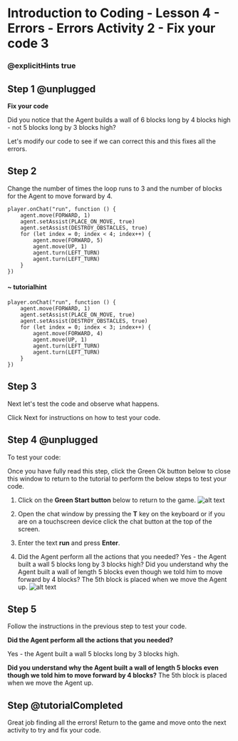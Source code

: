 # Introduction to Coding - Lesson 4 - Errors - Errors Activity 2 - Fix your code 3
### @explicitHints true

## Step 1 @unplugged
**Fix your code**

Did you notice that the Agent builds a wall of 6 blocks long by 4 blocks high - not 5 blocks long by 3 blocks high?

Let's modify our code to see if we can correct this and this fixes all the errors.

## Step 2 
Change the number of times the loop runs to 3 and the number of blocks for the Agent to move forward by 4.
```template
player.onChat("run", function () {
    agent.move(FORWARD, 1)
    agent.setAssist(PLACE_ON_MOVE, true)
	agent.setAssist(DESTROY_OBSTACLES, true)
    for (let index = 0; index < 4; index++) {
		agent.move(FORWARD, 5)
		agent.move(UP, 1)
    	agent.turn(LEFT_TURN)
		agent.turn(LEFT_TURN)
    }
})
```
#### ~ tutorialhint
```blocks
player.onChat("run", function () {
    agent.move(FORWARD, 1)
    agent.setAssist(PLACE_ON_MOVE, true)
	agent.setAssist(DESTROY_OBSTACLES, true)
    for (let index = 0; index < 3; index++) {
		agent.move(FORWARD, 4)
		agent.move(UP, 1)
    	agent.turn(LEFT_TURN)
		agent.turn(LEFT_TURN)
    }
})
```
## Step 3
Next let's test the code and observe what happens.

Click Next for instructions on how to test your code.

## Step 4 @unplugged
To test your code:

Once you have fully read this step, click the Green Ok button below to close this window to return to the tutorial to perform the below steps to test your code.

1. Click on the **Green Start button** below to return to the game.
![alt text](https://introductionv3.codingcredentials.com/Lesson3/3.1.1/images/4.jpg?raw=true "Start")


2. Open the chat window by pressing the **T** key on the keyboard or if you are on a touchscreen device click the chat button at the top of the screen.


3. Enter the text **run** and press **Enter**.


4. Did the Agent perform all the actions that you needed?
Yes - the Agent built a wall 5 blocks long by 3 blocks high?
Did you understand why the Agent built a wall of length 5 blocks even though we told him to move forward by 4 blocks? The 5th block is placed when we move the Agent up.
![alt text](https://introductionv3.codingcredentials.com/Lesson6/6.2.4/images/1.jpg?raw=true "Run")

## Step 5
Follow the instructions in the previous step to test your code.

**Did the Agent perform all the actions that you needed?**


Yes - the Agent built a wall 5 blocks long by 3 blocks high.


**Did you understand why the Agent built a wall of length 5 blocks even though we told him to move forward by 4 blocks?**
The 5th block is placed when we move the Agent up.

## Step  @tutorialCompleted
Great job finding all the errors!
Return to the game and move onto the next activity to try and fix your code.
